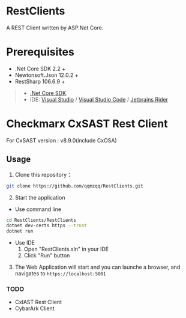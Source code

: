 # RestClients
A REST Client written by ASP.Net Core.

# Prerequisites

* .Net Core SDK 2.2 +
* Newtonsoft.Json 12.0.2 +
* RestSharp 106.6.9 +

> * [.Net Core SDK](https://dotnet.microsoft.com/download).
> * IDE: [Visual Studio](https://visualstudio.microsoft.com) / [Visual Studio Code](https://code.visualstudio.com/) / [Jetbrains Rider](https://www.jetbrains.com/rider/)

# Checkmarx CxSAST Rest Client

For CxSAST version : v8.9.0(include CxOSA)

## Usage

1. Clone this repository：
```bash
git clone https://github.com/qqmzqq/RestClients.git
```
2. Start the application
* Use command line
```bash
cd RestClients/RestClients
dotnet dev-certs https --trust
dotnet run
```
* Use IDE
  1. Open "RestClients.sln" in your IDE
  2. Click "Run" button
3. The Web Application will start and you can launche a browser, and navigates to ``https://localhost:5001``

### TODO
* CxIAST Rest Client
* CybarArk Client
